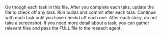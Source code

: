 Go though each task in this file. After you complete each taks, update the file to check off any task. Run builds and commit after each task. Continue with each task until you have checkd off each one. After each story, do not take a screenshot. If you need more detail about a task, you can gather relevant files and pass the FULL file to the reseach agent.